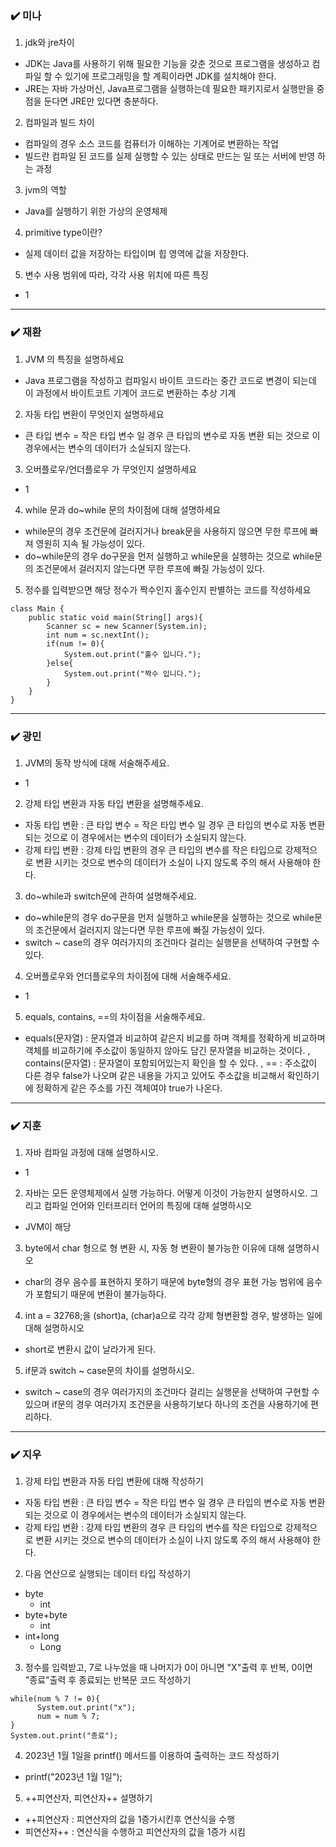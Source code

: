 ### ✔️ 미나
1. jdk와 jre차이 
- JDK는 Java를 사용하기 위해 필요한 기능을 갖춘 것으로 프로그램을 생성하고 컴파일 할 수 있기에 프로그래밍을 할 계획이라면 JDK를 설치해야 한다.
- JRE는 자바 가상머신, Java프로그램을 실행하는데 필요한 패키지로서 실행만을 중점을 둔다면 JRE만 있다면 충분하다.
2. 컴파일과 빌드 차이
- 컴파일의 경우 소스 코드를 컴퓨터가 이해하는 기계어로 변환하는 작업
- 빌드란 컴파일 된 코드를 실제 실행할 수 있는 상태로 만드는 일 또는 서버에 반영 하는 과정
3. jvm의 역할
- Java를 실행하기 위한 가상의 운영체제
4. primitive type이란?
- 실제 데이터 값을 저장하는 타입이며 힙 영역에 값을 저장한다.
5. 변수 사용 범위에 따라, 각각 사용 위치에 따른 특징
- 1
***

### ✔️ 재환
1. JVM 의 특징을 설명하세요
- Java 프로그램을 작성하고 컴파일시 바이트 코드라는 중간 코드로 변경이 되는데 이 과정에서 바이트코트 기계어 코드로 변환하는 추상 기계
2. 자동 타입 변환이 무엇인지 설명하세요
- 큰 타입 변수 = 작은 타입 변수 일 경우 큰 타입의 변수로 자동 변환 되는 것으로 이 경우에서는 변수의 데이터가 소실되지 않는다.
3. 오버플로우/언더플로우 가 무엇인지 설명하세요
- 1
4. while 문과 do~while 문의 차이점에 대해 설명하세요
- while문의 경우 조건문에 걸러지거나 break문을 사용하지 않으면 무한 루프에 빠져 영원히 지속 될 가능성이 있다.
- do~while문의 경우 do구문을 먼저 실행하고 while문을 실행하는 것으로 while문의 조건문에서 걸러지지 않는다면 무한 루프에 빠질 가능성이 있다.
5. 정수를 입력받으면 해당 정수가 짝수인지 홀수인지 판별하는 코드를 작성하세요
```
class Main {
    public static void main(String[] args){
        Scanner sc = new Scanner(System.in);
        int num = sc.nextInt();
        if(num != 0){
            System.out.print("홀수 입니다.");
        }else{
            System.out.print("짝수 입니다.");
        }
    }
}
```
***

### ✔️ 광민
1. JVM의 동작 방식에 대해 서술해주세요.
- 1
2. 강제 타입 변환과 자동 타입 변환을 설명해주세요.
- 자동 타입 변환 : 큰 타입 변수 = 작은 타입 변수 일 경우 큰 타입의 변수로 자동 변환 되는 것으로 이 경우에서는 변수의 데이터가 소실되지 않는다.
- 강제 타입 변환 : 강제 타입 변환의 경우 큰 타입의 변수를 작은 타입으로 강제적으로 변환 시키는 것으로 변수의 데이터가 소실이 나지 않도록 주의 해서 사용해야 한다.
3. do~while과 switch문에 관하여 설명해주세요.
- do~while문의 경우 do구문을 먼저 실행하고 while문을 실행하는 것으로 while문의 조건문에서 걸러지지 않는다면 무한 루프에 빠질 가능성이 있다.
- switch ~ case의 경우 여러가지의 조건마다 걸리는 실행문을 선택하여 구현할 수 있다.
4. 오버플로우와 언더플로우의 차이점에 대해 서술해주세요.
- 1
5. equals, contains, ==의 차이점을 서술해주세요.
- equals(문자열) : 문자열과 비교하여 같은지 비교를 하며 객체를 정확하게 비교하며 객체를 비교하기에 주소값이 동일하지 않아도 담긴 문자열을 비교하는 것이다. , contains(문자열) : 문자열이 포함되어있는지 확인을 할 수 있다. , == : 주소값이 다른 경우 false가 나오며 같은 내용을 가지고 있어도 주소값을 비교해서 확인하기에 정확하게 같은 주소를 가진 객체여야 true가 나온다. 
***

### ✔️ 지훈
1. 자바 컴파일 과정에 대해 설명하시오.
  - 1
2. 자바는 모든 운영체제에서 실행 가능하다. 어떻게 이것이 가능한지 설명하시오. 그리고 컴파일 언어와 인터프리터 언어의 특징에 대해 설명하시오
  - JVM이 해당
3. byte에서 char 형으로 형 변환 시, 자동 형 변환이 불가능한 이유에 대해 설명하시오
  - char의 경우 음수를 표현하지 못하기 때문에 byte형의 경우 표현 가능 범위에 음수가 포함되기 때문에 변환이 불가능하다.
4. int a = 32768;을 (short)a, (char)a으로 각각 강제 형변환할 경우, 발생하는 일에 대해 설명하시오 
  - short로 변환시 값이 날라가게 된다.
5. if문과 switch ~ case문의 차이를 설명하시오.  
  - switch ~ case의 경우 여러가지의 조건마다 걸리는 실행문을 선택하여 구현할 수 있으며 if문의 경우 여러가지 조건문을 사용하기보다 하나의 조건을 사용하기에 편리하다.
***

### ✔️ 지우
1. 강제 타입 변환과 자동 타입 변환에 대해 작성하기
- 자동 타입 변환 : 큰 타입 변수 = 작은 타입 변수 일 경우 큰 타입의 변수로 자동 변환 되는 것으로 이 경우에서는 변수의 데이터가 소실되지 않는다.
- 강제 타입 변환 : 강제 타입 변환의 경우 큰 타입의 변수를 작은 타입으로 강제적으로 변환 시키는 것으로 변수의 데이터가 소실이 나지 않도록 주의 해서 사용해야 한다.
2. 다음 연산으로 실행되는 데이터 타입 작성하기
  - byte
    - int
  - byte+byte
    - int
  - int+long
    - Long
3. 정수를 입력받고, 7로 나누었을 때 나머지가 0이 아니면 "X"출력 후 반복, 0이면 "종료"출력 후 종료되는 반복문 코드 작성하기
```
while(num % 7 != 0){
      System.out.print("x");
      num = num % 7;
}
System.out.print("종료");
```
4. 2023년 1월 1일을 printf() 메서드를 이용하여 출력하는 코드 작성하기
  - printf("2023년 1월 1일");
5. ++피연산자, 피연산자++ 설명하기
  - ++피연산자 : 피연산자의 값을 1증가시킨후 연산식을 수행
  - 피연산자++ : 연산식을 수행하고 피연산자의 값을 1증가 시킴
